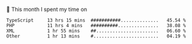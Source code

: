📅 This month I spent my time on

<!--START_SECTION:waka-->

```text
TypeScript     13 hrs 15 mins  ###########..............   45.54 %
PHP            11 hrs 4 mins   ##########...............   38.08 %
XML            1 hr 55 mins    ##.......................   06.60 %
Other          1 hr 13 mins    #........................   04.19 %
```

<!--END_SECTION:waka-->
